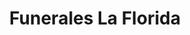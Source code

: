 ---
title: "Funerales La Florida"
url: /usulutan/funerales-la-florida/
shop: directores de funerarias
---